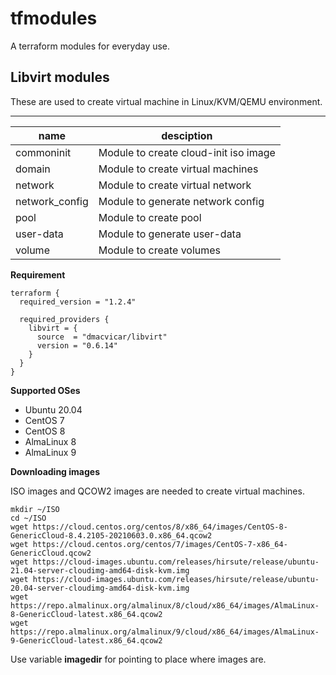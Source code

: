 # tfmodules

A terraform modules for everyday use.

## Libvirt modules

These are used to create virtual machine in Linux/KVM/QEMU environment.

---------------
| name | desciption |
|------|------------|
| commoninit | Module to create cloud-init iso image |
| domain | Module to create virtual machines |
| network | Module to create virtual network |
| network_config | Module to generate network config |
| pool | Module to create pool |
| user-data | Module to generate user-data |
| volume | Module to create volumes |

**Requirement**

```
terraform {
  required_version = "1.2.4"

  required_providers {
    libvirt = {
      source  = "dmacvicar/libvirt"
      version = "0.6.14"
    }
  }
}
```

**Supported OSes**

* Ubuntu 20.04
* CentOS 7
* CentOS 8
* AlmaLinux 8
* AlmaLinux 9

**Downloading images**

ISO images and QCOW2 images are needed to create virtual machines.

```
mkdir ~/ISO
cd ~/ISO
wget https://cloud.centos.org/centos/8/x86_64/images/CentOS-8-GenericCloud-8.4.2105-20210603.0.x86_64.qcow2
wget https://cloud.centos.org/centos/7/images/CentOS-7-x86_64-GenericCloud.qcow2
wget https://cloud-images.ubuntu.com/releases/hirsute/release/ubuntu-21.04-server-cloudimg-amd64-disk-kvm.img
wget https://cloud-images.ubuntu.com/releases/hirsute/release/ubuntu-20.04-server-cloudimg-amd64-disk-kvm.img
wget https://repo.almalinux.org/almalinux/8/cloud/x86_64/images/AlmaLinux-8-GenericCloud-latest.x86_64.qcow2
wget https://repo.almalinux.org/almalinux/9/cloud/x86_64/images/AlmaLinux-9-GenericCloud-latest.x86_64.qcow2 
```

Use variable **imagedir** for pointing to place where images are.
